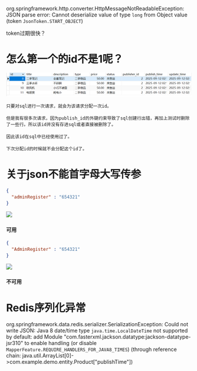 org.springframework.http.converter.HttpMessageNotReadableException: JSON parse error: Cannot deserialize value of type `long` from Object value (token `JsonToken.START_OBJECT`)


token过期很快？

# 怎么第一个的id不是1呢？

![](imgs/sql.png)

    只要对sql进行一次请求，就会为该请求分配一次id。

    但是我有很多次请求，因为publish_id的外键约束导致了sql创建行出错，再加上测试时删除了一些行。所以该id并没有存进sql或者直接被删除了。

    因此该id在sql中已经使用过了。

    下次分配id的时候就不会分配这个id了。


# 关于json不能首字母大写传参

```json
{
  "adminRegister" : "654321"
}
```

![](imgs/JsonNameSuc.png)

#### **可用**

```json
{
  "AdminRegister" : "654321"
}
```

![](imgs/JsonNameFail.png)

#### **不可用**

# Redis序列化异常

org.springframework.data.redis.serializer.SerializationException: Could not write JSON: Java 8 date/time type `java.time.LocalDateTime` not supported by default: add Module "com.fasterxml.jackson.datatype:jackson-datatype-jsr310" to enable handling (or disable `MapperFeature.REQUIRE_HANDLERS_FOR_JAVA8_TIMES`) (through reference chain: java.util.ArrayList[0]->com.example.demo.entity.Product["publishTime"])